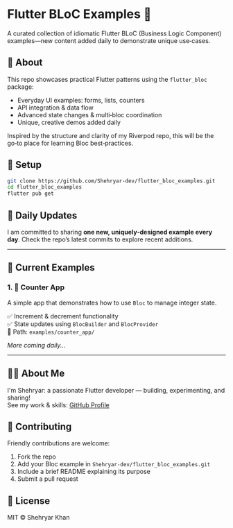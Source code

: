 # Flutter BLoC Examples 🧩

A curated collection of idiomatic Flutter BLoC (Business Logic Component) examples—new content added daily to demonstrate unique use‑cases.

## 🚀 About

This repo showcases practical Flutter patterns using the `flutter_bloc` package:
- Everyday UI examples: forms, lists, counters
- API integration & data flow
- Advanced state changes & multi‑bloc coordination
- Unique, creative demos added daily

Inspired by the structure and clarity of my Riverpod repo, this will be the go‑to place for learning Bloc best‑practices.

## 🔧 Setup

```bash
git clone https://github.com/Shehryar‑dev/flutter_bloc_examples.git
cd flutter_bloc_examples
flutter pub get
```

[//]: # (## 🎯 How to explore)

[//]: # ()
[//]: # (Each example resides in its own folder under `/examples`, with:)

[//]: # (```)

[//]: # (/examples/)

[//]: # (   counter_app/)

[//]: # (     lib/)

[//]: # (     test/)

[//]: # (     README.md)

[//]: # (   api_integration/)

[//]: # (     ...)

[//]: # (```)

[//]: # (- Open an example’s README to learn its purpose.)

[//]: # (- Run it by launching the `main.dart` in the `lib/` directory.)

## 📅 Daily Updates

I am committed to sharing **one new, uniquely‑designed example every day**. Check the repo’s latest commits to explore recent additions.

---

## 📘 Current Examples

### 1. 🔢 Counter App
A simple app that demonstrates how to use `Bloc` to manage integer state.

✅ Increment & decrement functionality  
✅ State updates using `BlocBuilder` and `BlocProvider`  
📂 Path: `examples/counter_app/`

_More coming daily..._

---

## 👨‍💻 About Me

I'm Shehryar: a passionate Flutter developer — building, experimenting, and sharing!  
See my work & skills: [GitHub Profile](https://github.com/Shehryar-dev)

## 🤝 Contributing

Friendly contributions are welcome:
1. Fork the repo
2. Add your Bloc example in `Shehryar‑dev/flutter_bloc_examples.git`
3. Include a brief README explaining its purpose
4. Submit a pull request

## 📄 License

MIT © Shehryar Khan
